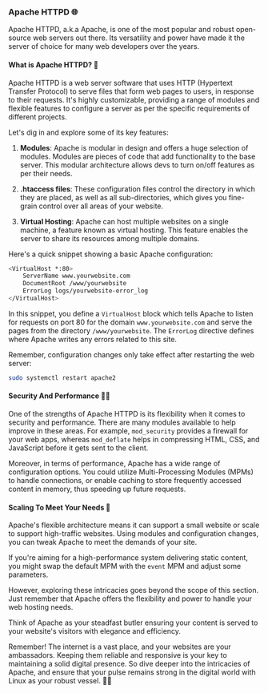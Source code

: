 ### Apache HTTPD 🌐

Apache HTTPD, a.k.a Apache, is one of the most popular and robust open-source web servers out there. Its versatility and power have made it the server of choice for many web developers over the years. 

#### What is Apache HTTPD? 🤔

Apache HTTPD is a web server software that uses HTTP (Hypertext Transfer Protocol) to serve files that form web pages to users, in response to their requests. It's highly customizable, providing a range of modules and flexible features to configure a server as per the specific requirements of different projects. 

Let's dig in and explore some of its key features:

1. **Modules**: Apache is modular in design and offers a huge selection of modules. Modules are pieces of code that add functionality to the base server. This modular architecture allows devs to turn on/off features as per their needs.

2. **.htaccess files**: These configuration files control the directory in which they are placed, as well as all sub-directories, which gives you fine-grain control over all areas of your website.

3. **Virtual Hosting**: Apache can host multiple websites on a single machine, a feature known as virtual hosting. This feature enables the server to share its resources among multiple domains.

Here's a quick snippet showing a basic Apache configuration:

```bash
<VirtualHost *:80>
    ServerName www.yourwebsite.com
    DocumentRoot /www/yourwebsite
    ErrorLog logs/yourwebsite-error_log
</VirtualHost>
```

In this snippet, you define a `VirtualHost` block which tells Apache to listen for requests on port 80 for the domain `www.yourwebsite.com` and serve the pages from the directory `/www/yourwebsite`. The `ErrorLog` directive defines where Apache writes any errors related to this site.

Remember, configuration changes only take effect after restarting the web server:

```bash
sudo systemctl restart apache2
```

#### Security And Performance 💼🚀

One of the strengths of Apache HTTPD is its flexibility when it comes to security and performance. There are many modules available to help improve in these areas. For example, `mod_security` provides a firewall for your web apps, whereas `mod_deflate` helps in compressing HTML, CSS, and JavaScript before it gets sent to the client.

Moreover, in terms of performance, Apache has a wide range of configuration options. You could utilize Multi-Processing Modules (MPMs) to handle connections, or enable caching to store frequently accessed content in memory, thus speeding up future requests.

#### Scaling To Meet Your Needs 📶

Apache's flexible architecture means it can support a small website or scale to support high-traffic websites. Using modules and configuration changes, you can tweak Apache to meet the demands of your site.

If you're aiming for a high-performance system delivering static content, you might swap the default MPM with the `event` MPM and adjust some parameters. 

However, exploring these intricacies goes beyond the scope of this section. Just remember that Apache offers the flexibility and power to handle your web hosting needs.

Think of Apache as your steadfast butler ensuring your content is served to your website's visitors with elegance and efficiency.
  
Remember! The internet is a vast place, and your websites are your ambassadors. Keeping them reliable and responsive is your key to maintaining a solid digital presence. So dive deeper into the intricacies of Apache, and ensure that your pulse remains strong in the digital world with Linux as your robust vessel. 💪🌐